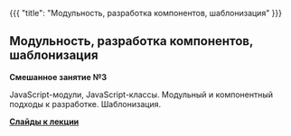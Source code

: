 {{{
	"title": "Модульность, разработка компонентов, шаблонизация"
}}}

## Модульность, разработка компонентов, шаблонизация
__Смешанное занятие №3__

JavaScript-модули, JavaScript-классы. Модульный и компонентный подходы к разработке. Шаблонизация.

__[Cлайды к лекции](/slides/s4)__

